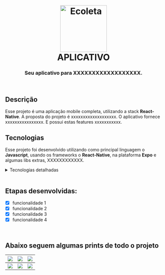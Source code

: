 
<h1 align="center">
    <img alt="Ecoleta" src="fotos_do_projeto/icon.png" width="150" />
    <br/>
    APLICATIVO
</h1>

<h3 align="center">
    Seu aplicativo para XXXXXXXXXXXXXXXXXX.
</h3>

<br/>


## Descrição
Esse projeto é uma aplicação mobile completa, utilizando a stack **React-Native**. A proposta do projeto é xxxxxxxxxxxxxxxxxxx. O aplicativo fornece xxxxxxxxxxxxxxxx. E possui estas features xxxxxxxxxxx.  


## Tecnologias
Esse projeto foi desenvolvido utilizando como principal linguagem o **Javascript**, usando os frameworks o **React-Native**, na plataforma **Expo** e algumas libs extras, XXXXXXXXXXXX.

<details>
  <summary>Tecnologias detalhadas</summary>

  - TypeScript
  - Expo
  - ESlint
  - React-navigation
  - Reanimated
</details>

<br/>

## Etapas desenvolvidas:
- [x] funcionalidade 1
- [x] funcionalidade 2
- [x] funcionalidade 3
- [x] funcionalidade 4

<br/>


## Abaixo seguem algumas prints de todo o projeto

![](fotos_do_projeto/Screenshot_1.png)  |  ![](fotos_do_projeto/Screenshot_2.png) |  ![](fotos_do_projeto/Screenshot_3.png)  |
|:---------------:|:----------------:|:-----------------:|
![](fotos_do_projeto/Screenshot_4.png)  |  ![](fotos_do_projeto/Screenshot_5.png) |  ![](fotos_do_projeto/Screenshot_6.png)  |

